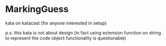 MarkingGuess
============

kata on katacast (for anyone interested in setup)

p.s. this kata is not about design (in fact using extension function on string to represent the code object functionality  is questionable)

